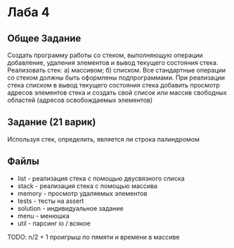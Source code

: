 # Лаба 4
## Общее Задание
Создать
программу
работы
со
стеком,
выполняющую
операции
добавление,
удаления
элементов
и
вывод
текущего
состояния стека. Реализовать стек:
а) массивом; б) списком. Все стандартные
операции со стеком должны быть оформлены
подпрограммами.
При
реализации
стека
списком в вывод текущего состояния стека
добавить просмотр адресов элементов стека и
создать свой список или массив свободных
областей (адресов освобождаемых элементов) 

## Задание (21 варик)
Используя стек, определить, является ли строка
палиндромом

## Файлы

- list - реализация стека с помощью двусвязного списка
- stack - реализация стека с помощью массива
- memory - просмотр удаляемых элементов
- tests - тесты на assert
- solution - индивидуальное задание
- menu - менюшка
- util - парсинг io / всякое

TODO: n/2 + 1 проигрыш по пямяти и времени в массиве

